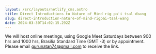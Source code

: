 ```yaml
---
layout: /src/layouts/netlify_cms.astro
title: Direct Introductions to Nature of Mind rig pa'i tsal dbang
slug: direct-introduction-nature-of-mind-rigpai-tsal-wang
date: 2024-03-30T14:02:15.292Z
---
```

We will host online meetings, using Google Meet Saturdays between 900 hrs and 1000 hrs, Brasília Standard Time (GMT -3) or by appointment. Please email gurunatan74@gmail.com to receive the link.
